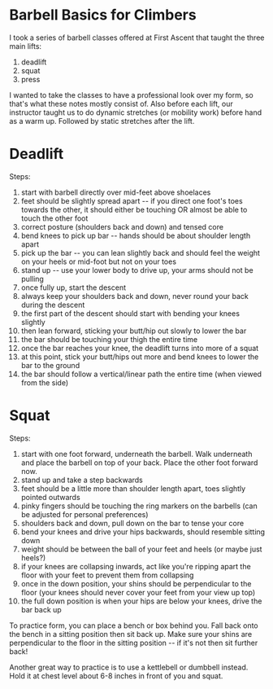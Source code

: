 # Barbell Basics for Climbers

I took a series of barbell classes offered at First Ascent that taught the three main lifts:

1. deadlift
2. squat
3. press

I wanted to take the classes to have a professional look over my form, so that's what these notes
mostly consist of. Also before each lift, our instructor taught us to do dynamic stretches (or
mobility work) before hand as a warm up. Followed by static stretches after the lift.

# Deadlift

Steps:

1. start with barbell directly over mid-feet above shoelaces
2. feet should be slightly spread apart -- if you direct one foot's toes towards the other, it should
   either be touching OR almost be able to touch the other foot
3. correct posture (shoulders back and down) and tensed core
4. bend knees to pick up bar -- hands should be about shoulder length apart
5. pick up the bar -- you can lean slightly back and should feel the weight on your heels or mid-foot
   but not on your toes
6. stand up -- use your lower body to drive up, your arms should not be pulling
7. once fully up, start the descent
8. always keep your shoulders back and down, never round your back during the descent
9. the first part of the descent should start with bending your knees slightly
10. then lean forward, sticking your butt/hip out slowly to lower the bar
11. the bar should be touching your thigh the entire time
12. once the bar reaches your knee, the deadlift turns into more of a squat
13. at this point, stick your butt/hips out more and bend knees to lower the bar to the ground
14. the bar should follow a vertical/linear path the entire time (when viewed from the side)

# Squat

Steps:

1. start with one foot forward, underneath the barbell. Walk underneath and place the barbell on
   top of your back. Place the other foot forward now.
2. stand up and take a step backwards
3. feet should be a little more than shoulder length apart, toes slightly pointed outwards
4. pinky fingers should be touching the ring markers on the barbells (can be adjusted for personal
   preferences)
5. shoulders back and down, pull down on the bar to tense your core
6. bend your knees and drive your hips backwards, should resemble sitting down
7. weight should be between the ball of your feet and heels (or maybe just heels?)
8. if your knees are collapsing inwards, act like you're ripping apart the floor with your feet to
   prevent them from collapsing
9. once in the down position, your shins should be perpendicular to the floor (your knees should
   never cover your feet from your view up top)
10. the full down position is when your hips are below your knees, drive the bar back up

To practice form, you can place a bench or box behind you. Fall back onto the bench in a sitting
position then sit back up. Make sure your shins are perpendicular to the floor in the sitting
position -- if it's not then sit further back!

Another great way to practice is to use a kettlebell or dumbbell instead. Hold it at chest level
about 6-8 inches in front of you and squat.
